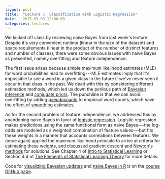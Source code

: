 ```yaml
---
layout: post
title:  "Lecture 7: Classification with Logistic Regression"
date:   2015-03-06 12:00:00
categories: lectures
---
```


We kicked off class by reviewing naive Bayes from last week's lecture.
Despite it's very convenient runtime (linear in the size of the dataset) and space requirements (linear in the product of the number of distinct features and number of classes), there were some obvious issues with naive Bayes as presented, namely overfitting and feature independence.

The first issue arises because simple maximum likelihood estimates (MLE) for word probabilities lead to overfitting---MLE estimates imply that it's impossible to see a word in a given class in the future if we've never seen it occur in that class in the past.
We dealt with this by considering different estimation methods, which led us down the perilous path of [Bayesian inference](http://en.wikipedia.org/wiki/Bayesian_inference) and [conjugate priors](http://www.johndcook.com/blog/conjugate_prior_diagram/).
The punchline is that we can avoid overfitting by adding [pseudocounts](http://en.wikipedia.org/wiki/Pseudocount) to empirical word counts, which have the effect of [smoothing](http://en.wikipedia.org/wiki/Additive_smoothing) estimates.

As for the second problem of feature independence, we addressed this by abandoning naive Bayes in favor of [logistic regression](http://www.stat.cmu.edu/~cshalizi/uADA/12/lectures/ch12.pdf).
Logistic regression makes predictions using the same functional form as naive Bayes---the log-odds are modeled as a weighted combination of feature values---but fits these weights in a manner that accounts correlations between features.
We (once again) applied the maximum likelihood principle to arrive at criteria for estimating these weights, and discussed gradient descent and [Newton's methods](http://en.wikipedia.org/wiki/Newton's_method) for solutions.
See Chapter 4 of [Intro to Statistical Learning](http://www-bcf.usc.edu/~gareth/ISL/getbook.html) or Section 4.4 of [The Elements of Statistical Learning Theory](http://statweb.stanford.edu/~tibs/ElemStatLearn/) for more details.

Code for [visualizing Bayesian updates](http://bayesianbiologist.com/2011/09/10/visualizing-bayesian-updating/) and [naive Bayes in R](http://joshwalters.com/2012/11/27/naive-bayes-classification-in-r.html) is on the [course GitHub page](https://github.com/jhofman/msd2015/tree/master/lectures/lecture_7).